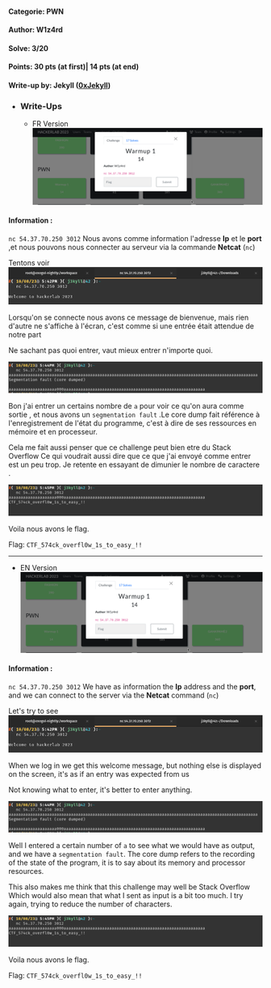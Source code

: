 #### Categorie: PWN 
#### **Author**: W1z4rd
#### Solve: 3/20 
#### Points: 30 pts (at first)| 14 pts (at end)

#### Write-up by: Jekyll ([0xJekyll](https://twitter.com/Ted_Kouhouenou))


- ### Write-Ups

    - FR Version
![warm](Images/warmup.png)

#### Information : 
`nc 54.37.70.250 3012`
Nous avons comme information l'adresse **Ip** et le **port** ,et nous pouvons nous connecter au serveur via la commande **Netcat** (`nc`)

Tentons voir 
![war](Images/war1.png)

Lorsqu'on se connecte nous avons ce message de bienvenue, mais rien d'autre ne s'affiche à l'écran, c'est comme si une entrée était attendue de notre part 

Ne sachant pas quoi entrer, vaut mieux entrer n'importe quoi.

![war2](Images/war2.png)

Bon j'ai entrer un certains nombre de `a` pour voir ce qu'on aura comme sortie , et nous avons un `segmentation fault` .Le core dump fait référence à l'enregistrement de l'état du programme, c'est à dire de ses ressources en mémoire et en processeur.


Cela me fait aussi penser que ce challenge peut bien etre du Stack Overflow
Ce qui voudrait aussi dire que ce que j'ai envoyé comme entrer est un peu trop.
Je retente en essayant de dimunier le nombre de caractere .

![war3](Images/war3.png)

Voila nous avons le flag.

Flag: `CTF_574ck_overfl0w_1s_to_easy_!!`


-------------------------------------------------------------------

 - EN Version
![warm](Images/warmup.png)

#### Information : 
`nc 54.37.70.250 3012`
We have as information the **Ip** address and the **port**, and we can connect to the server via the **Netcat** command (`nc`)

Let's try to see
![war](Images/war1.png)

When we log in we get this welcome message, but nothing else is displayed on the screen, it's as if an entry was expected from us

Not knowing what to enter, it's better to enter anything.

![war2](Images/war2.png)

Well I entered a certain number of `a` to see what we would have as output, and we have a `segmentation fault`. The core dump refers to the recording of the state of the program, it is to say about its memory and processor resources.


This also makes me think that this challenge may well be Stack Overflow
Which would also mean that what I sent as input is a bit too much.
I try again, trying to reduce the number of characters.

![war3](Images/war3.png)

Voila nous avons le flag.

Flag: `CTF_574ck_overfl0w_1s_to_easy_!!`